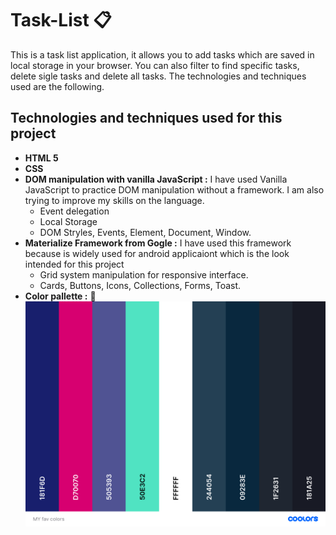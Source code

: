# Task-List   :clipboard:   
This is a task list application, it allows you to add tasks which are saved in local storage in your browser. You can also filter to
find specific tasks, delete sigle tasks and delete all tasks. The technologies and techniques used are the following.
## Technologies and techniques used for this project
* **HTML 5**
* **CSS**
* **DOM manipulation with vanilla JavaScript :** I have used Vanilla JavaScript to practice DOM manipulation without a framework. I am also trying to improve my skills on the language.
   * Event delegation
   * Local Storage
   * DOM Stryles, Events, Element, Document, Window.
* **Materialize Framework from Gogle :** I have used this framework because is widely used for android applicaiont which is the look intended for this project
   * Grid system manipulation for responsive interface.
   * Cards, Buttons, Icons, Collections, Forms, Toast.
* **Color pallette :** :art: 
![Colors](images/task_list_palette.png?raw=true "Color Palette")

